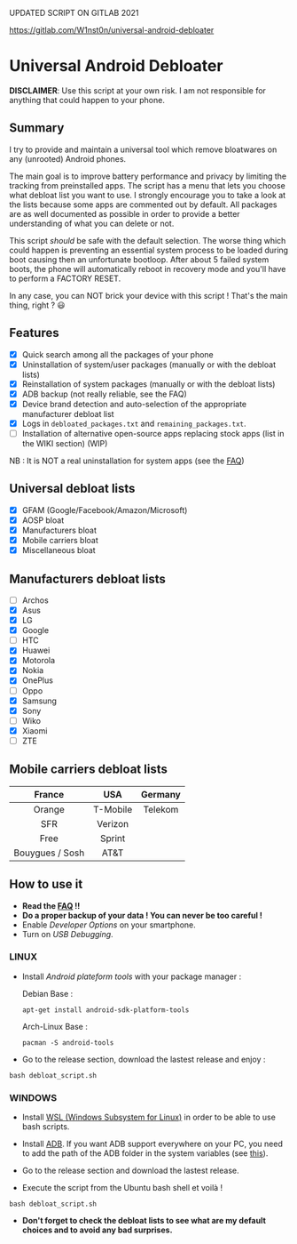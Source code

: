 UPDATED SCRIPT ON GITLAB 2021

https://gitlab.com/W1nst0n/universal-android-debloater

# Universal Android Debloater

**DISCLAIMER**: Use this script at your own risk. I am not responsible for anything that could happen to your phone. 

## Summary
I try to provide and maintain a universal tool which remove bloatwares on any (unrooted) Android phones. 

The main goal is to improve battery performance and privacy by limiting the tracking from preinstalled apps. The script has a menu that lets you choose what debloat list you want to use. I strongly encourage you to take a look at the lists because some apps are commented out by default. All packages are as well documented as possible in order to provide a better understanding of what you can delete or not.

This script *should* be safe with the default selection. The worse thing which could happen is preventing an essential system process to be loaded during boot causing then an unfortunate bootloop. After about 5 failed system boots, the phone will automatically reboot in recovery mode and you'll have to perform a FACTORY RESET. 

In any case, you can NOT brick your device with this script ! That's the main thing, right ? :smiley:

## Features 
* [X] Quick search among all the packages of your phone
* [X] Uninstallation of system/user packages (manually or with the debloat lists)
* [X] Reinstallation of system packages (manually or with the debloat lists)
* [X] ADB backup (not really reliable, see the FAQ)
* [X] Device brand detection and auto-selection of the appropriate manufacturer debloat list
* [X] Logs in `debloated_packages.txt` and `remaining_packages.txt`.
* [ ] Installation of alternative open-source apps replacing stock apps (list in the WIKI section) (WIP)

NB : It is NOT a real uninstallation for system apps (see the [FAQ](https://gitlab.com/W1nst0n/universal-android-debloater/-/wikis/FAQ))

## Universal debloat lists 
* [X] GFAM (Google/Facebook/Amazon/Microsoft)
* [X] AOSP bloat
* [X] Manufacturers bloat
* [X] Mobile carriers bloat
* [X] Miscellaneous bloat

## Manufacturers debloat lists
* [ ] Archos
* [X] Asus
* [X] LG
* [X] Google
* [ ] HTC
* [X] Huawei
* [X] Motorola
* [X] Nokia
* [X] OnePlus
* [ ] Oppo	
* [X] Samsung
* [X] Sony
* [ ] Wiko
* [X] Xiaomi
* [ ] ZTE

## Mobile carriers debloat lists 

|    **France**   | **USA**  |**Germany** |
|:---------------:|:--------:|:----------:|
| Orange          | T-Mobile |  Telekom   |
| SFR             | Verizon  |            |
| Free            | Sprint   |            |
| Bouygues / Sosh | AT&T     |            |


## How to use it 
- **Read the [FAQ](https://gitlab.com/W1nst0n/universal-android-debloater/-/wikis/FAQ) !!**
- **Do a proper backup of your data ! You can never be too careful !**
- Enable *Developer Options* on your smartphone.
- Turn on *USB Debugging*.

### LINUX
- Install *Android plateform tools* with your package manager :

 	Debian Base : 
 	```console
	apt-get install android-sdk-platform-tools
 	```
 	Arch-Linux Base :
 	```console
 	pacman -S android-tools
	```

- Go to the release section, download the lastest release and enjoy : 
```
bash debloat_script.sh
```


### WINDOWS
- Install [WSL (Windows Subsystem for Linux)](https://itsfoss.com/install-bash-on-windows/) in order to be able to use bash scripts.

- Install [ADB](https://dl.google.com/android/repository/platform-tools-latest-windows.zip). If you want ADB support everywhere on your PC, you need to add the path of the ADB folder in the system variables (see [this](https://www.xda-developers.com/adb-fastboot-any-directory-windows-linux/)).

- Go to the release section and download the lastest release.

- Execute the script from the Ubuntu bash shell et voilà !
```
bash debloat_script.sh
```

- **Don't forget to check the debloat lists to see what are my default choices and to avoid any bad surprises.**

